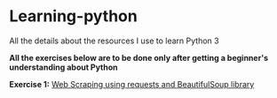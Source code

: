 # Learning-python
All the details about the resources I use to learn Python 3

**All the exercises below are to be done only after getting a beginner's understanding about Python**

 **Exercise 1:** [Web Scraping using requests and BeautifulSoup library](https://www.dataquest.io/blog/web-scraping-tutorial-python/)


